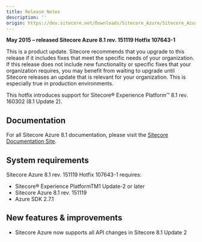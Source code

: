 ```yaml
---
title: Release Notes
description: ''
origin: https://dev.sitecore.net/Downloads/Sitecore_Azure/Sitecore_Azure_81/Sitecore_Azure_81_rev_151119_Hotfix_1076431/Release_Notes
---
```


**May 2015 – released Sitecore Azure 8.1 rev. 151119 Hotfix 107643-1**

This is a product update. Sitecore recommends that you upgrade to this release if it includes fixes that meet the specific needs of your organization. If this release does not include new functionality or specific fixes that your organization requires, you may benefit from waiting to upgrade until Sitecore releases an update that is relevant for your organization. This is especially true in production environments.

This hotfix introduces support for Sitecore® Experience Platform™ 8.1 rev. 160302 (8.1 Update 2).

## Documentation

For all Sitecore Azure 8.1 documentation, please visit the [Sitecore Documentation Site](https://doc.sitecore.net/cloud/azure).

## System requirements

Sitecore Azure 8.1 rev. 151119 Hotfix 107643-1 requires:

-   Sitecore® Experience PlatformTM1 Update-2 or later
-   Sitecore Azure 8.1 rev. 151119
-   Azure SDK 2.7.1

## New features & improvements

-   Sitecore Azure now supports all API changes in Sitecore 8.1 Update 2
